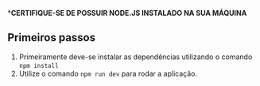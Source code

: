 ***CERTIFIQUE-SE DE POSSUIR NODE.JS INSTALADO NA SUA MÁQUINA**

## Primeiros passos
1. Primeiramente deve-se instalar as dependências utilizando o comando `npm install`
2. Utilize o comando `npm run dev` para rodar a aplicação.
